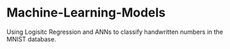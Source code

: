 # Machine-Learning-Models
Using Logisitc Regression and ANNs to classify handwritten numbers in the MNIST database.
